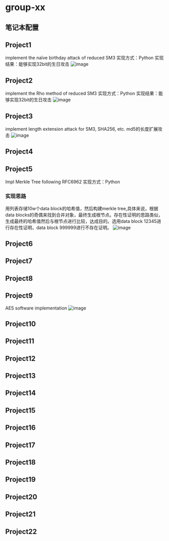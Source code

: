 # group-xx
## 笔记本配置

## Project1
implement the naïve birthday attack of reduced SM3
实现方式：Python 实现结果：能够实现32bit的生日攻击
![image](https://github.com/Ashl703/group-xx/assets/138503504/4a7bc0b4-e936-46a0-bbaa-739c69da3829)

## Project2
implement the Rho method of reduced SM3
实现方式：Python 实现结果：能够实现32bit的生日攻击
![image](https://github.com/Ashl703/group-xx/assets/138503504/27cbb450-5530-4f1f-8d0c-d4e3d74cd7ba)

## Project3
implement length extension attack for SM3, SHA256, etc.
md5的长度扩展攻击
![image](https://github.com/Ashl703/group-xx/assets/138503504/abd7331a-a584-43b8-8966-7a0fcc79dde1)

## Project4
## Project5
Impl Merkle Tree following RFC6962
实现方式：Python 
### 实现思路
用列表存储10w个data block的哈希值，然后构建merkle tree,具体来说，根据data blocks的奇偶来找到合并对象，最终生成根节点。存在性证明的思路类似，生成最终的哈希值然后与根节点进行比较，达成目的。选用data block 12345进行存在性证明，data block 999999进行不存在证明。
![image](https://github.com/Ashl703/group-xx/assets/138503504/15a7940e-1d81-4d1a-b65b-884d48a90e88)

## Project6
## Project7
## Project8
## Project9
 AES software implementation
![image](https://github.com/Ashl703/group-xx/assets/138503504/7d094472-8bde-4e1a-9d22-89224ed339f4)

## Project10
## Project11
## Project12
## Project13
## Project14
## Project15
## Project16
## Project17
## Project18
## Project19
## Project20
## Project21
## Project22
